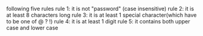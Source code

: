 following five rules
   rule 1: it is not "password" (case insensitive)
   rule 2: it is at least 8 characters long
   rule 3: it is at least 1 special character(which have to be one of @ ? !)
   rule 4: it is at least 1 digit
   rule 5: it contains both upper case and lower case
